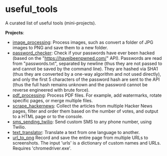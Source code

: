 # useful_tools
A curated list of useful tools (mini-projects).

**Projects**:
- [image_processing](https://github.com/OAndris/useful_tools/tree/master/image_processing): Process images, such as convert a folder of JPG images to PNG and save them to a new folder.
- [password_checker](https://github.com/OAndris/useful_tools/tree/master/password_checker): Check if your passwords have ever been hacked (based on the "https://haveibeenpwned.com/" API).
Passwords are read from "passwords.txt", separated by newline (thus they are not passed to and cannot be saved by the command line).
They are hashed via SHA1 (thus they are converted by a one-way algorithm and not used directly),
and only the first 5 characters of the password hash are sent to the API (thus the full hash remains unknown and the password cannot be reverse engineered with brute force).
- [pdf_processing](https://github.com/OAndris/useful_tools/tree/master/pdf_processing): Process PDF files. For example, add watermarks, rotate specific pages, or merge multiple files.
- [scrape_hackernews](https://github.com/OAndris/useful_tools/tree/master/scrape_hackernews): Collect the articles from multiple Hacker News pages, filter and order them based on the number of votes, and output to a HTML page or to the console.
- [sms_sending_twilio](https://github.com/OAndris/useful_tools/tree/master/sms_sending_twilio): Send custom SMS to any phone number, using Twilio.
- [text_translator](https://github.com/OAndris/useful_tools/tree/master/text_translator): Translate a text from one language to another.
- [url_to_png](https://github.com/OAndris/useful_tools/tree/master/url_to_png) Record and save the entire page from multiple URLs to screenshots. The input 'urls' is a dictionary of custom names and URLs. Requires 'chromedriver.exe'.
